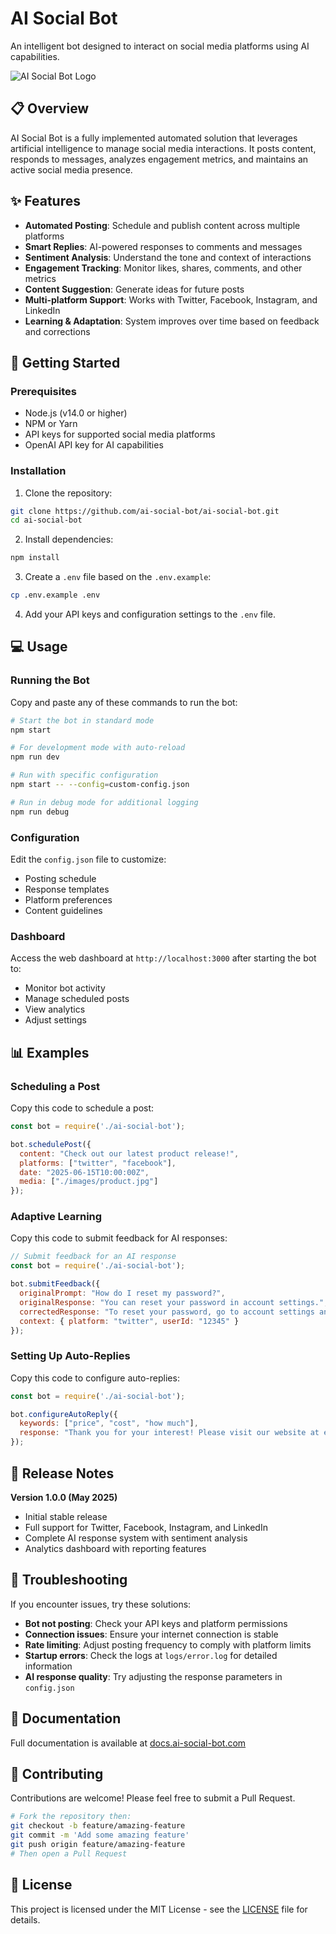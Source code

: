 # AI Social Bot

An intelligent bot designed to interact on social media platforms using AI capabilities.

![AI Social Bot Logo](assets/logo.png)

## 📋 Overview

AI Social Bot is a fully implemented automated solution that leverages artificial intelligence to manage social media interactions. It posts content, responds to messages, analyzes engagement metrics, and maintains an active social media presence.

## ✨ Features

- **Automated Posting**: Schedule and publish content across multiple platforms
- **Smart Replies**: AI-powered responses to comments and messages
- **Sentiment Analysis**: Understand the tone and context of interactions
- **Engagement Tracking**: Monitor likes, shares, comments, and other metrics
- **Content Suggestion**: Generate ideas for future posts
- **Multi-platform Support**: Works with Twitter, Facebook, Instagram, and LinkedIn
- **Learning & Adaptation**: System improves over time based on feedback and corrections

## 🚀 Getting Started

### Prerequisites

- Node.js (v14.0 or higher)
- NPM or Yarn
- API keys for supported social media platforms
- OpenAI API key for AI capabilities

### Installation

1. Clone the repository:
```bash
git clone https://github.com/ai-social-bot/ai-social-bot.git
cd ai-social-bot
```

2. Install dependencies:
```bash
npm install
```
   
3. Create a `.env` file based on the `.env.example`:
```bash
cp .env.example .env
```

4. Add your API keys and configuration settings to the `.env` file.

## 💻 Usage

### Running the Bot

Copy and paste any of these commands to run the bot:

```bash
# Start the bot in standard mode
npm start

# For development mode with auto-reload
npm run dev

# Run with specific configuration
npm start -- --config=custom-config.json

# Run in debug mode for additional logging
npm run debug
```

### Configuration

Edit the `config.json` file to customize:

- Posting schedule
- Response templates
- Platform preferences
- Content guidelines

### Dashboard

Access the web dashboard at `http://localhost:3000` after starting the bot to:

- Monitor bot activity
- Manage scheduled posts
- View analytics
- Adjust settings

## 📊 Examples

### Scheduling a Post

Copy this code to schedule a post:

```javascript
const bot = require('./ai-social-bot');

bot.schedulePost({
  content: "Check out our latest product release!",
  platforms: ["twitter", "facebook"],
  date: "2025-06-15T10:00:00Z",
  media: ["./images/product.jpg"]
});
```

### Adaptive Learning

Copy this code to submit feedback for AI responses:

```javascript
// Submit feedback for an AI response
const bot = require('./ai-social-bot');

bot.submitFeedback({
  originalPrompt: "How do I reset my password?",
  originalResponse: "You can reset your password in account settings.",
  correctedResponse: "To reset your password, go to account settings and click on 'Security'. Then select 'Reset Password' and follow the instructions sent to your email.",
  context: { platform: "twitter", userId: "12345" }
});
```

### Setting Up Auto-Replies

Copy this code to configure auto-replies:

```javascript
const bot = require('./ai-social-bot');

bot.configureAutoReply({
  keywords: ["price", "cost", "how much"],
  response: "Thank you for your interest! Please visit our website at example.com/pricing for detailed pricing information."
});
```

## 🚀 Release Notes

**Version 1.0.0 (May 2025)**
- Initial stable release
- Full support for Twitter, Facebook, Instagram, and LinkedIn
- Complete AI response system with sentiment analysis
- Analytics dashboard with reporting features

## 🔧 Troubleshooting

If you encounter issues, try these solutions:

- **Bot not posting**: Check your API keys and platform permissions
- **Connection issues**: Ensure your internet connection is stable
- **Rate limiting**: Adjust posting frequency to comply with platform limits
- **Startup errors**: Check the logs at `logs/error.log` for detailed information
- **AI response quality**: Try adjusting the response parameters in `config.json`

## 📘 Documentation

Full documentation is available at [docs.ai-social-bot.com](https://docs.ai-social-bot.com)

## 🤝 Contributing

Contributions are welcome! Please feel free to submit a Pull Request.

```bash
# Fork the repository then:
git checkout -b feature/amazing-feature
git commit -m 'Add some amazing feature'
git push origin feature/amazing-feature
# Then open a Pull Request
```

## 📄 License

This project is licensed under the MIT License - see the [LICENSE](LICENSE) file for details.